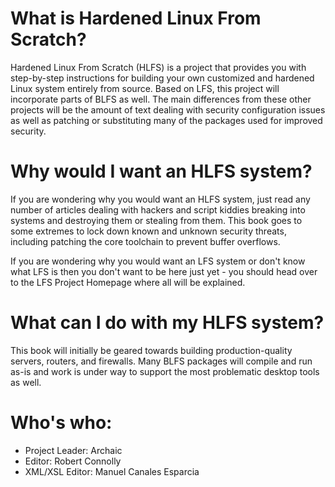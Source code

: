 # What is Hardened Linux From Scratch?

Hardened Linux From Scratch (HLFS) is a project that provides you with step-by-step instructions for building your own customized and hardened Linux system entirely from source. Based on LFS, this project will incorporate parts of BLFS as well. The main differences from these other projects will be the amount of text dealing with security configuration issues as well as patching or substituting many of the packages used for improved security.

# Why would I want an HLFS system?

If you are wondering why you would want an HLFS system, just read any number of articles dealing with hackers and script kiddies breaking into systems and destroying them or stealing from them. This book goes to some extremes to lock down known and unknown security threats, including patching the core toolchain to prevent buffer overflows.

If you are wondering why you would want an LFS system or don't know what LFS is then you don't want to be here just yet - you should head over to the LFS Project Homepage where all will be explained.

# What can I do with my HLFS system?

This book will initially be geared towards building production-quality servers, routers, and firewalls. Many BLFS packages will compile and run as-is and work is under way to support the most problematic desktop tools as well.

# Who's who:

- Project Leader: Archaic
- Editor: Robert Connolly
- XML/XSL Editor: Manuel Canales Esparcia
